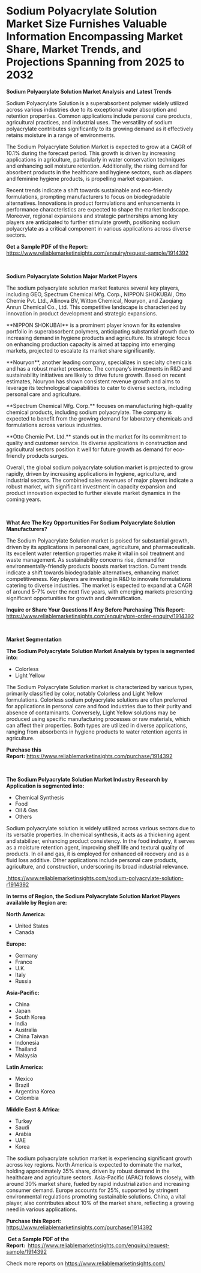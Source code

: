 <p><h1>Sodium Polyacrylate Solution Market Size Furnishes Valuable Information Encompassing Market Share, Market Trends, and Projections Spanning from 2025 to 2032</h1></p><p><strong>Sodium Polyacrylate Solution Market Analysis and Latest Trends</strong></p>
<p><p>Sodium Polyacrylate Solution is a superabsorbent polymer widely utilized across various industries due to its exceptional water absorption and retention properties. Common applications include personal care products, agricultural practices, and industrial uses. The versatility of sodium polyacrylate contributes significantly to its growing demand as it effectively retains moisture in a range of environments.</p><p>The Sodium Polyacrylate Solution Market is expected to grow at a CAGR of 10.1% during the forecast period. This growth is driven by increasing applications in agriculture, particularly in water conservation techniques and enhancing soil moisture retention. Additionally, the rising demand for absorbent products in the healthcare and hygiene sectors, such as diapers and feminine hygiene products, is propelling market expansion.</p><p>Recent trends indicate a shift towards sustainable and eco-friendly formulations, prompting manufacturers to focus on biodegradable alternatives. Innovations in product formulations and enhancements in performance characteristics are expected to shape the market landscape. Moreover, regional expansions and strategic partnerships among key players are anticipated to further stimulate growth, positioning sodium polyacrylate as a critical component in various applications across diverse sectors.</p></p>
<p><strong>Get a Sample PDF of the Report:&nbsp;</strong> <a href="https://www.reliablemarketinsights.com/enquiry/request-sample/1914392?utm_campaign=3284&utm_medium=2&utm_source=Github&utm_content=ia&utm_term=01042025&utm_id=sodium-polyacrylate-solution">https://www.reliablemarketinsights.com/enquiry/request-sample/1914392</a></p>
<p>&nbsp;</p>
<p><strong>Sodium Polyacrylate Solution Major Market Players</strong></p>
<p><p>The sodium polyacrylate solution market features several key players, including GEO, Spectrum Chemical Mfg. Corp., NIPPON SHOKUBAI, Otto Chemie Pvt. Ltd., Allinova BV, Witton Chemical, Nouryon, and Zaoqiang Anrun Chemical Co., Ltd. This competitive landscape is characterized by innovation in product development and strategic expansions.</p><p>**NIPPON SHOKUBAI** is a prominent player known for its extensive portfolio in superabsorbent polymers, anticipating substantial growth due to increasing demand in hygiene products and agriculture. Its strategic focus on enhancing production capacity is aimed at tapping into emerging markets, projected to escalate its market share significantly.</p><p>**Nouryon**, another leading company, specializes in specialty chemicals and has a robust market presence. The company’s investments in R&D and sustainability initiatives are likely to drive future growth. Based on recent estimates, Nouryon has shown consistent revenue growth and aims to leverage its technological capabilities to cater to diverse sectors, including personal care and agriculture.</p><p>**Spectrum Chemical Mfg. Corp.** focuses on manufacturing high-quality chemical products, including sodium polyacrylate. The company is expected to benefit from the growing demand for laboratory chemicals and formulations across various industries.</p><p>**Otto Chemie Pvt. Ltd.** stands out in the market for its commitment to quality and customer service. Its diverse applications in construction and agricultural sectors position it well for future growth as demand for eco-friendly products surges.</p><p>Overall, the global sodium polyacrylate solution market is projected to grow rapidly, driven by increasing applications in hygiene, agriculture, and industrial sectors. The combined sales revenues of major players indicate a robust market, with significant investment in capacity expansion and product innovation expected to further elevate market dynamics in the coming years.</p></p>
<p>&nbsp;</p>
<p><strong>What Are The Key Opportunities For Sodium Polyacrylate Solution Manufacturers?</strong></p>
<p><p>The Sodium Polyacrylate Solution market is poised for substantial growth, driven by its applications in personal care, agriculture, and pharmaceuticals. Its excellent water retention properties make it vital in soil treatment and waste management. As sustainability concerns rise, demand for environmentally-friendly products boosts market traction. Current trends indicate a shift towards biodegradable alternatives, enhancing market competitiveness. Key players are investing in R&D to innovate formulations catering to diverse industries. The market is expected to expand at a CAGR of around 5-7% over the next five years, with emerging markets presenting significant opportunities for growth and diversification.</p></p>
<p><strong>Inquire or Share Your Questions If Any Before Purchasing This Report:</strong> <a href="https://www.reliablemarketinsights.com/enquiry/pre-order-enquiry/1914392?utm_campaign=3284&utm_medium=2&utm_source=Github&utm_content=ia&utm_term=01042025&utm_id=sodium-polyacrylate-solution">https://www.reliablemarketinsights.com/enquiry/pre-order-enquiry/1914392</a></p>
<p>&nbsp;</p>
<p><strong>Market Segmentation</strong></p>
<p><strong>The Sodium Polyacrylate Solution Market Analysis by types is segmented into:</strong></p>
<p><ul><li>Colorless</li><li>Light Yellow</li></ul></p>
<p><p>The Sodium Polyacrylate Solution market is characterized by various types, primarily classified by color, notably Colorless and Light Yellow formulations. Colorless sodium polyacrylate solutions are often preferred for applications in personal care and food industries due to their purity and absence of contaminants. Conversely, Light Yellow solutions may be produced using specific manufacturing processes or raw materials, which can affect their properties. Both types are utilized in diverse applications, ranging from absorbents in hygiene products to water retention agents in agriculture.</p></p>
<p><strong>Purchase this Report:&nbsp;</strong><a href="https://www.reliablemarketinsights.com/purchase/1914392?utm_campaign=3284&utm_medium=2&utm_source=Github&utm_content=ia&utm_term=01042025&utm_id=sodium-polyacrylate-solution">https://www.reliablemarketinsights.com/purchase/1914392</a></p>
<p>&nbsp;</p>
<p><strong>The Sodium Polyacrylate Solution Market Industry Research by Application is segmented into:</strong></p>
<p><ul><li>Chemical Synthesis</li><li>Food</li><li>Oil & Gas</li><li>Others</li></ul></p>
<p><p>Sodium polyacrylate solution is widely utilized across various sectors due to its versatile properties. In chemical synthesis, it acts as a thickening agent and stabilizer, enhancing product consistency. In the food industry, it serves as a moisture retention agent, improving shelf life and textural quality of products. In oil and gas, it is employed for enhanced oil recovery and as a fluid loss additive. Other applications include personal care products, agriculture, and construction, underscoring its broad industrial relevance.</p></p>
<p><a href="https://www.reliablemarketinsights.com/sodium-polyacrylate-solution-r1914392?utm_campaign=3284&utm_medium=2&utm_source=Github&utm_content=ia&utm_term=01042025&utm_id=sodium-polyacrylate-solution">&nbsp;https://www.reliablemarketinsights.com/sodium-polyacrylate-solution-r1914392</a></p>
<p><strong>In terms of Region, the Sodium Polyacrylate Solution Market Players available by Region are:</strong></p>
<p>
    <p> <strong> North America: </strong>
        <ul>
            <li>United States</li>
            <li>Canada</li>
        </ul>
        </p> 
    <p> <strong> Europe: </strong>
        <ul>
            <li>Germany</li>
            <li>France</li>
            <li>U.K.</li>
            <li>Italy</li>
            <li>Russia</li>
        </ul>
        </p> 
    <p> <strong> Asia-Pacific: </strong>
        <ul>
            <li>China</li>
            <li>Japan</li>
            <li>South Korea</li>
            <li>India</li>
            <li>Australia</li>
            <li>China Taiwan</li>
            <li>Indonesia</li>
            <li>Thailand</li>
            <li>Malaysia</li>
        </ul>
        </p> 
    <p> <strong> Latin America: </strong>
        <ul>
            <li>Mexico</li>
            <li>Brazil</li>
            <li>Argentina Korea</li>
            <li>Colombia</li>
        </ul>
        </p> 
    <p> <strong> Middle East & Africa: </strong>
        <ul>
            <li>Turkey</li>
            <li>Saudi</li>
            <li>Arabia</li>
            <li>UAE</li>
            <li>Korea</li>
        </ul>
    </p>
    </p>
<p><p>The sodium polyacrylate solution market is experiencing significant growth across key regions. North America is expected to dominate the market, holding approximately 35% share, driven by robust demand in the healthcare and agriculture sectors. Asia-Pacific (APAC) follows closely, with around 30% market share, fueled by rapid industrialization and increasing consumer demand. Europe accounts for 25%, supported by stringent environmental regulations promoting sustainable solutions. China, a vital player, also contributes about 10% of the market share, reflecting a growing need in various applications.</p></p>
<p><strong>Purchase this Report: </strong><a href="https://www.reliablemarketinsights.com/purchase/1914392?utm_campaign=3284&utm_medium=2&utm_source=Github&utm_content=ia&utm_term=01042025&utm_id=sodium-polyacrylate-solution">https://www.reliablemarketinsights.com/purchase/1914392</a></p>
<p>&nbsp;<strong>Get a Sample PDF of the Report:&nbsp;&nbsp;</strong><a href="https://www.reliablemarketinsights.com/enquiry/request-sample/1914392?utm_campaign=3284&utm_medium=2&utm_source=Github&utm_content=ia&utm_term=01042025&utm_id=sodium-polyacrylate-solution">https://www.reliablemarketinsights.com/enquiry/request-sample/1914392</a></p>
<p><strong></strong></p>
<p>Check more reports on <a href="https://www.reliablemarketinsights.com/?utm_campaign=3284&utm_medium=2&utm_source=Github&utm_content=ia&utm_term=01042025&utm_id=sodium-polyacrylate-solution">https://www.reliablemarketinsights.com/</a></p>